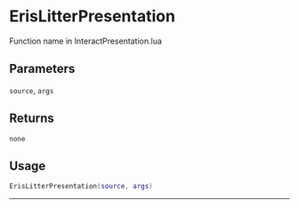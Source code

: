 # ErisLitterPresentation
Function name in InteractPresentation.lua
## Parameters
`source`, `args`
## Returns
`none`
## Usage
```lua
ErisLitterPresentation(source, args)
```
---
